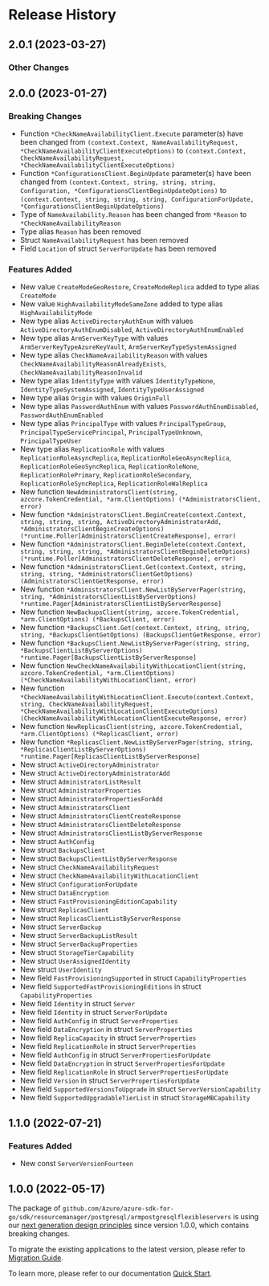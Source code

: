 # Release History

## 2.0.1 (2023-03-27)
### Other Changes


## 2.0.0 (2023-01-27)
### Breaking Changes

- Function `*CheckNameAvailabilityClient.Execute` parameter(s) have been changed from `(context.Context, NameAvailabilityRequest, *CheckNameAvailabilityClientExecuteOptions)` to `(context.Context, CheckNameAvailabilityRequest, *CheckNameAvailabilityClientExecuteOptions)`
- Function `*ConfigurationsClient.BeginUpdate` parameter(s) have been changed from `(context.Context, string, string, string, Configuration, *ConfigurationsClientBeginUpdateOptions)` to `(context.Context, string, string, string, ConfigurationForUpdate, *ConfigurationsClientBeginUpdateOptions)`
- Type of `NameAvailability.Reason` has been changed from `*Reason` to `*CheckNameAvailabilityReason`
- Type alias `Reason` has been removed
- Struct `NameAvailabilityRequest` has been removed
- Field `Location` of struct `ServerForUpdate` has been removed

### Features Added

- New value `CreateModeGeoRestore`, `CreateModeReplica` added to type alias `CreateMode`
- New value `HighAvailabilityModeSameZone` added to type alias `HighAvailabilityMode`
- New type alias `ActiveDirectoryAuthEnum` with values `ActiveDirectoryAuthEnumDisabled`, `ActiveDirectoryAuthEnumEnabled`
- New type alias `ArmServerKeyType` with values `ArmServerKeyTypeAzureKeyVault`, `ArmServerKeyTypeSystemAssigned`
- New type alias `CheckNameAvailabilityReason` with values `CheckNameAvailabilityReasonAlreadyExists`, `CheckNameAvailabilityReasonInvalid`
- New type alias `IdentityType` with values `IdentityTypeNone`, `IdentityTypeSystemAssigned`, `IdentityTypeUserAssigned`
- New type alias `Origin` with values `OriginFull`
- New type alias `PasswordAuthEnum` with values `PasswordAuthEnumDisabled`, `PasswordAuthEnumEnabled`
- New type alias `PrincipalType` with values `PrincipalTypeGroup`, `PrincipalTypeServicePrincipal`, `PrincipalTypeUnknown`, `PrincipalTypeUser`
- New type alias `ReplicationRole` with values `ReplicationRoleAsyncReplica`, `ReplicationRoleGeoAsyncReplica`, `ReplicationRoleGeoSyncReplica`, `ReplicationRoleNone`, `ReplicationRolePrimary`, `ReplicationRoleSecondary`, `ReplicationRoleSyncReplica`, `ReplicationRoleWalReplica`
- New function `NewAdministratorsClient(string, azcore.TokenCredential, *arm.ClientOptions) (*AdministratorsClient, error)`
- New function `*AdministratorsClient.BeginCreate(context.Context, string, string, string, ActiveDirectoryAdministratorAdd, *AdministratorsClientBeginCreateOptions) (*runtime.Poller[AdministratorsClientCreateResponse], error)`
- New function `*AdministratorsClient.BeginDelete(context.Context, string, string, string, *AdministratorsClientBeginDeleteOptions) (*runtime.Poller[AdministratorsClientDeleteResponse], error)`
- New function `*AdministratorsClient.Get(context.Context, string, string, string, *AdministratorsClientGetOptions) (AdministratorsClientGetResponse, error)`
- New function `*AdministratorsClient.NewListByServerPager(string, string, *AdministratorsClientListByServerOptions) *runtime.Pager[AdministratorsClientListByServerResponse]`
- New function `NewBackupsClient(string, azcore.TokenCredential, *arm.ClientOptions) (*BackupsClient, error)`
- New function `*BackupsClient.Get(context.Context, string, string, string, *BackupsClientGetOptions) (BackupsClientGetResponse, error)`
- New function `*BackupsClient.NewListByServerPager(string, string, *BackupsClientListByServerOptions) *runtime.Pager[BackupsClientListByServerResponse]`
- New function `NewCheckNameAvailabilityWithLocationClient(string, azcore.TokenCredential, *arm.ClientOptions) (*CheckNameAvailabilityWithLocationClient, error)`
- New function `*CheckNameAvailabilityWithLocationClient.Execute(context.Context, string, CheckNameAvailabilityRequest, *CheckNameAvailabilityWithLocationClientExecuteOptions) (CheckNameAvailabilityWithLocationClientExecuteResponse, error)`
- New function `NewReplicasClient(string, azcore.TokenCredential, *arm.ClientOptions) (*ReplicasClient, error)`
- New function `*ReplicasClient.NewListByServerPager(string, string, *ReplicasClientListByServerOptions) *runtime.Pager[ReplicasClientListByServerResponse]`
- New struct `ActiveDirectoryAdministrator`
- New struct `ActiveDirectoryAdministratorAdd`
- New struct `AdministratorListResult`
- New struct `AdministratorProperties`
- New struct `AdministratorPropertiesForAdd`
- New struct `AdministratorsClient`
- New struct `AdministratorsClientCreateResponse`
- New struct `AdministratorsClientDeleteResponse`
- New struct `AdministratorsClientListByServerResponse`
- New struct `AuthConfig`
- New struct `BackupsClient`
- New struct `BackupsClientListByServerResponse`
- New struct `CheckNameAvailabilityRequest`
- New struct `CheckNameAvailabilityWithLocationClient`
- New struct `ConfigurationForUpdate`
- New struct `DataEncryption`
- New struct `FastProvisioningEditionCapability`
- New struct `ReplicasClient`
- New struct `ReplicasClientListByServerResponse`
- New struct `ServerBackup`
- New struct `ServerBackupListResult`
- New struct `ServerBackupProperties`
- New struct `StorageTierCapability`
- New struct `UserAssignedIdentity`
- New struct `UserIdentity`
- New field `FastProvisioningSupported` in struct `CapabilityProperties`
- New field `SupportedFastProvisioningEditions` in struct `CapabilityProperties`
- New field `Identity` in struct `Server`
- New field `Identity` in struct `ServerForUpdate`
- New field `AuthConfig` in struct `ServerProperties`
- New field `DataEncryption` in struct `ServerProperties`
- New field `ReplicaCapacity` in struct `ServerProperties`
- New field `ReplicationRole` in struct `ServerProperties`
- New field `AuthConfig` in struct `ServerPropertiesForUpdate`
- New field `DataEncryption` in struct `ServerPropertiesForUpdate`
- New field `ReplicationRole` in struct `ServerPropertiesForUpdate`
- New field `Version` in struct `ServerPropertiesForUpdate`
- New field `SupportedVersionsToUpgrade` in struct `ServerVersionCapability`
- New field `SupportedUpgradableTierList` in struct `StorageMBCapability`


## 1.1.0 (2022-07-21)
### Features Added

- New const `ServerVersionFourteen`


## 1.0.0 (2022-05-17)

The package of `github.com/Azure/azure-sdk-for-go/sdk/resourcemanager/postgresql/armpostgresqlflexibleservers` is using our [next generation design principles](https://azure.github.io/azure-sdk/general_introduction.html) since version 1.0.0, which contains breaking changes.

To migrate the existing applications to the latest version, please refer to [Migration Guide](https://aka.ms/azsdk/go/mgmt/migration).

To learn more, please refer to our documentation [Quick Start](https://aka.ms/azsdk/go/mgmt).
